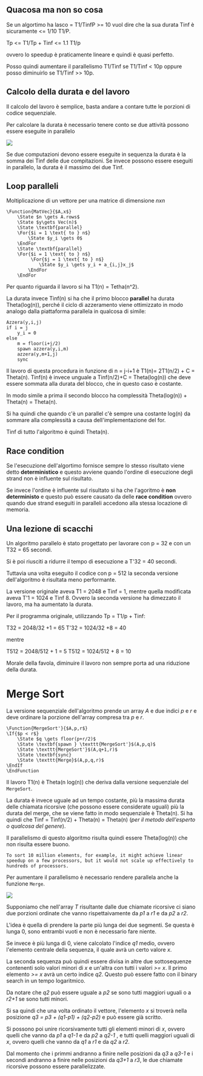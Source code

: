 ## Quacosa ma non so cosa

Se un algortimo ha lasco = T1/TinfP >= 10 vuol dire che la sua durata Tinf è sicuramente <= 1/10 T1/P.

Tp <= T1/Tp + Tinf <= 1.1 T1/p

ovvero lo speedup è praticamente lineare e quindi è quasi perfetto.

Posso quindi aumentare il parallelismo T1/Tinf se T1/Tinf < 10p oppure posso diminuirlo se T1/Tinf >> 10p.

## Calcolo della durata e del lavoro

Il calcolo del lavoro è semplice, basta andare a contare tutte le porzioni di codice sequenziale.

Per calcolare la durata è necessario tenere conto se due attività possono essere eseguite in parallelo

![](./immagini/l25-fig1.png)

Se due computazioni devono essere eseguite in sequenza la durata è la somma dei Tinf delle due compitazioni. Se invece possono essere eseguiti in parallelo, la durata è il massimo dei due Tinf.

## Loop paralleli

Moltiplicazione di un vettore per una matrice di dimensione *nxn*

```
\Function{MatVec}{$A,x$}
    \State $n \gets A.rows$
    \State $y\gets Vec(n)$
    \State \textbf{parallel}
    \For{$i = 1 \text{ to } n$}
        \State $y_i \gets 0$
    \EndFor
    \State \textbf{parallel}
    \For{$i = 1 \text{ to } n$}
         \For{$j = 1 \text{ to } n$}
            \State $y_i \gets y_i + a_{i,j}x_j$
        \EndFor
    \EndFor
```

Per quanto riguarda il lavoro si ha T1(n) = Tetha(n^2).

La durata invece Tinf(n) si ha che il primo blocco **parallel** ha durata Theta(log(n)), perché il ciclo di azzeramento viene ottimizzato in modo analogo dalla piattaforma parallela in qualcosa di simile:

```
Azzera(y,i,j)
if i = j
    y_i = 0
else 
    m = floor(i+j/2)
    spawn azzera(y,i,m)
    azzera(y,m+1,j)
    sync
```

Il lavoro di questa procedura in funzione di n = j-i+1 è T1(n)= 2T1(n/2) + C = Theta(n).
Tinf(n) è invece unguale a Tinf(n/2)+C = Theta(log(n)) che deve essere sommata alla durata del blocco, che in questo caso è costante.

In modo simile a prima il secondo blocco ha complessità Theta(log(n)) + Theta(n) = Theta(n).

Si ha quindi che quando c'è un parallel c'è sempre una costante log(n) da sommare alla complessità a causa dell'implementazione del for.

Tinf di tutto l'algoritmo è quindi Theta(n).

## Race condition

Se l'esecuzione dell'algortimo fornisce sempre lo stesso risultato viene detto **deterministico** e questo avviene quando l'ordine di esecuzione degli strand non è influente sul risultato.

Se invece l'ordine è influente sul risultato si ha che l'agoritmo è **non deterministo** e questo può essere causato da delle **race condition** ovvero quando due strand eseguiti in paralleli accedono alla stessa locazione di memoria.

## Una lezione di scacchi

Un algoritmo parallelo è stato progettato per lavorare con p = 32 e con un T32 = 65 secondi.

Si è poi riusciti a ridurre il tempo di esecuzione a T'32 = 40 secondi.

Tuttavia una volta eseguito il codice con p = 512 la seconda versione dell'algoritmo è risultata meno performante.

La versione originale aveva T1 = 2048 e Tinf = 1, mentre quella modificata aveva T'1 = 1024 e Tinf 8. Ovvero la seconda versione ha dimezzato il lavoro, ma ha aumentato la durata.

Per il programma originale, utilizzando Tp = T1/p + Tinf:

T32 = 2048/32 +1 = 65
T'32 = 1024/32 +8 = 40

mentre 

T512 = 2048/512 + 1 = 5
T512 = 1024/512 + 8 = 10

Morale della favola, diminuire il lavoro non sempre porta ad una riduzione della durata.

# Merge Sort

La versione sequenziale dell'algoritmo prende un array *A* e due indici *p* e *r* e deve ordinare la porzione dell'array compresa tra *p* e *r*.

```
\Function{MergeSort'}{$A,p,r$}
\If{$p < r$}
    \State $q \gets floor(p+r/2)$
    \State \textbf{spawn } \texttt{MergeSort'}$(A,p,q)$
    \State \texttt{MergeSort'}$(A,q+1,r)$
    \State \textbf{sync}
    \State \texttt{Merge}$(A,p,q,r)$
\EndIf
\EndFunction
```

Il lavoro T1(n) è Theta(n log(n)) che deriva dalla versione sequenziale del `MergeSort`.

La durata è invece uguale ad un tempo costante, più la massima durata delle chiamata ricorsive (che possono essere considerate uguali) più la durata del merge, che se viene fatto in modo sequenziale è Theta(n).
Si ha quindi che Tinf = Tinf(n/2) + Theta(n) = Theta(n) (*per il metodo dell'esperto o qualcosa del genere*).

Il parallelismo di questo algoritmo risulta quindi essere Theta(log(n)) che non risulta essere buono. 

```
To sort 10 million elements, for example, it might achieve linear speedup on a few processors, but it would not scale up effectively to hundreds of processors.
```

Per aumentare il parallelismo è necessario rendere parallela anche la funzione `Merge`.

![](./immagini/l25-fig2.png)

Supponiamo che nell'array *T* risultante dalle due chiamate ricorsive ci siano due porzioni ordinate che vanno rispettaivamente da *p1* a *r1* e da *p2* a *r2*.

L'idea è quella di prendere la parte più lunga dei due segmenti. Se questa è lunga 0, sono entrambi vuoti e non è necessario fare niente.

Se invece è più lunga di 0, viene calcolato l'indice *q1* medio, ovvero  l'elemento centrale della sequenza, il quale avrà un certo valore *x*.

La seconda sequenza può quindi essere divisa in altre due sottosequenze contenenti solo valori minori di *x* e un'altra con tutti i valori *>= x*. Il primo elemento *>= x* avrà un certo indice *q2*. Questo può essere fatto con il binary search in un tempo logaritmico.

Da notare che *q2* può essere uguale a *p2* se sono tutti maggiori uguali o a *r2+1* se sono tutti minori.

Si sa quindi che una volta ordinato il vettore, l'elemento *x* si troverà nella posizione *q3 = p3 + (q1-p1) + (q2-p2)* e può essere già scritto.

Si possono poi unire ricorsivamente tutti gli elementi minori di *x*, ovvero quelli che vanno da *p1* a *q1-1* e da *p2* a *q2-1* , e tutti quelli maggiori uguali di *x*, ovvero quelli che vanno da *q1* a *r1* e da *q2* a *r2*.

Dal momento che i primmi andranno a finire nelle posizioni da *q3* a *q3-1* e i secondi andranno a finire nelle posizioni da *q3+1* a *r3*, le due chiamate ricorsive possono essere parallelizzate.